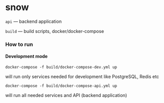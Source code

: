 # snow

`api` — backend application

`build` — build scripts, docker/docker-compose

### How to run

#### Development mode

`docker-compose -f build/docker-compose-dev.yml up`

will run only services needed for development like PostgreSQL, Redis etc

`docker-compose -f build/docker-compose-api.yml up`

will run all needed services and API (backend application)